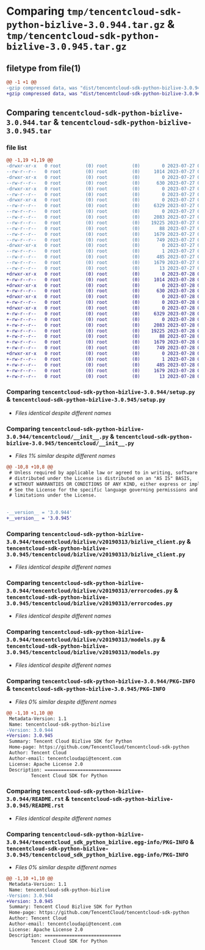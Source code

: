 # Comparing `tmp/tencentcloud-sdk-python-bizlive-3.0.944.tar.gz` & `tmp/tencentcloud-sdk-python-bizlive-3.0.945.tar.gz`

## filetype from file(1)

```diff
@@ -1 +1 @@
-gzip compressed data, was "dist/tencentcloud-sdk-python-bizlive-3.0.944.tar", last modified: Thu Jul 27 02:09:28 2023, max compression
+gzip compressed data, was "dist/tencentcloud-sdk-python-bizlive-3.0.945.tar", last modified: Fri Jul 28 00:21:56 2023, max compression
```

## Comparing `tencentcloud-sdk-python-bizlive-3.0.944.tar` & `tencentcloud-sdk-python-bizlive-3.0.945.tar`

### file list

```diff
@@ -1,19 +1,19 @@
-drwxr-xr-x   0 root         (0) root         (0)        0 2023-07-27 02:09:28.000000 tencentcloud-sdk-python-bizlive-3.0.944/
--rw-r--r--   0 root         (0) root         (0)     1014 2023-07-27 02:09:28.000000 tencentcloud-sdk-python-bizlive-3.0.944/setup.py
-drwxr-xr-x   0 root         (0) root         (0)        0 2023-07-27 02:09:28.000000 tencentcloud-sdk-python-bizlive-3.0.944/tencentcloud/
--rw-r--r--   0 root         (0) root         (0)      630 2023-07-27 02:09:28.000000 tencentcloud-sdk-python-bizlive-3.0.944/tencentcloud/__init__.py
-drwxr-xr-x   0 root         (0) root         (0)        0 2023-07-27 02:09:28.000000 tencentcloud-sdk-python-bizlive-3.0.944/tencentcloud/bizlive/
--rw-r--r--   0 root         (0) root         (0)        0 2023-07-27 02:09:28.000000 tencentcloud-sdk-python-bizlive-3.0.944/tencentcloud/bizlive/__init__.py
-drwxr-xr-x   0 root         (0) root         (0)        0 2023-07-27 02:09:28.000000 tencentcloud-sdk-python-bizlive-3.0.944/tencentcloud/bizlive/v20190313/
--rw-r--r--   0 root         (0) root         (0)     6329 2023-07-27 02:09:28.000000 tencentcloud-sdk-python-bizlive-3.0.944/tencentcloud/bizlive/v20190313/bizlive_client.py
--rw-r--r--   0 root         (0) root         (0)        0 2023-07-27 02:09:28.000000 tencentcloud-sdk-python-bizlive-3.0.944/tencentcloud/bizlive/v20190313/__init__.py
--rw-r--r--   0 root         (0) root         (0)     2083 2023-07-27 02:09:28.000000 tencentcloud-sdk-python-bizlive-3.0.944/tencentcloud/bizlive/v20190313/errorcodes.py
--rw-r--r--   0 root         (0) root         (0)    19225 2023-07-27 02:09:28.000000 tencentcloud-sdk-python-bizlive-3.0.944/tencentcloud/bizlive/v20190313/models.py
--rw-r--r--   0 root         (0) root         (0)       88 2023-07-27 02:09:28.000000 tencentcloud-sdk-python-bizlive-3.0.944/setup.cfg
--rw-r--r--   0 root         (0) root         (0)     1679 2023-07-27 02:09:28.000000 tencentcloud-sdk-python-bizlive-3.0.944/PKG-INFO
--rw-r--r--   0 root         (0) root         (0)      749 2023-07-27 02:09:28.000000 tencentcloud-sdk-python-bizlive-3.0.944/README.rst
-drwxr-xr-x   0 root         (0) root         (0)        0 2023-07-27 02:09:28.000000 tencentcloud-sdk-python-bizlive-3.0.944/tencentcloud_sdk_python_bizlive.egg-info/
--rw-r--r--   0 root         (0) root         (0)        1 2023-07-27 02:09:28.000000 tencentcloud-sdk-python-bizlive-3.0.944/tencentcloud_sdk_python_bizlive.egg-info/dependency_links.txt
--rw-r--r--   0 root         (0) root         (0)      485 2023-07-27 02:09:28.000000 tencentcloud-sdk-python-bizlive-3.0.944/tencentcloud_sdk_python_bizlive.egg-info/SOURCES.txt
--rw-r--r--   0 root         (0) root         (0)     1679 2023-07-27 02:09:28.000000 tencentcloud-sdk-python-bizlive-3.0.944/tencentcloud_sdk_python_bizlive.egg-info/PKG-INFO
--rw-r--r--   0 root         (0) root         (0)       13 2023-07-27 02:09:28.000000 tencentcloud-sdk-python-bizlive-3.0.944/tencentcloud_sdk_python_bizlive.egg-info/top_level.txt
+drwxr-xr-x   0 root         (0) root         (0)        0 2023-07-28 00:21:56.000000 tencentcloud-sdk-python-bizlive-3.0.945/
+-rw-r--r--   0 root         (0) root         (0)     1014 2023-07-28 00:21:56.000000 tencentcloud-sdk-python-bizlive-3.0.945/setup.py
+drwxr-xr-x   0 root         (0) root         (0)        0 2023-07-28 00:21:56.000000 tencentcloud-sdk-python-bizlive-3.0.945/tencentcloud/
+-rw-r--r--   0 root         (0) root         (0)      630 2023-07-28 00:21:56.000000 tencentcloud-sdk-python-bizlive-3.0.945/tencentcloud/__init__.py
+drwxr-xr-x   0 root         (0) root         (0)        0 2023-07-28 00:21:56.000000 tencentcloud-sdk-python-bizlive-3.0.945/tencentcloud/bizlive/
+-rw-r--r--   0 root         (0) root         (0)        0 2023-07-28 00:21:56.000000 tencentcloud-sdk-python-bizlive-3.0.945/tencentcloud/bizlive/__init__.py
+drwxr-xr-x   0 root         (0) root         (0)        0 2023-07-28 00:21:56.000000 tencentcloud-sdk-python-bizlive-3.0.945/tencentcloud/bizlive/v20190313/
+-rw-r--r--   0 root         (0) root         (0)     6329 2023-07-28 00:21:56.000000 tencentcloud-sdk-python-bizlive-3.0.945/tencentcloud/bizlive/v20190313/bizlive_client.py
+-rw-r--r--   0 root         (0) root         (0)        0 2023-07-28 00:21:56.000000 tencentcloud-sdk-python-bizlive-3.0.945/tencentcloud/bizlive/v20190313/__init__.py
+-rw-r--r--   0 root         (0) root         (0)     2083 2023-07-28 00:21:56.000000 tencentcloud-sdk-python-bizlive-3.0.945/tencentcloud/bizlive/v20190313/errorcodes.py
+-rw-r--r--   0 root         (0) root         (0)    19225 2023-07-28 00:21:56.000000 tencentcloud-sdk-python-bizlive-3.0.945/tencentcloud/bizlive/v20190313/models.py
+-rw-r--r--   0 root         (0) root         (0)       88 2023-07-28 00:21:56.000000 tencentcloud-sdk-python-bizlive-3.0.945/setup.cfg
+-rw-r--r--   0 root         (0) root         (0)     1679 2023-07-28 00:21:56.000000 tencentcloud-sdk-python-bizlive-3.0.945/PKG-INFO
+-rw-r--r--   0 root         (0) root         (0)      749 2023-07-28 00:21:56.000000 tencentcloud-sdk-python-bizlive-3.0.945/README.rst
+drwxr-xr-x   0 root         (0) root         (0)        0 2023-07-28 00:21:56.000000 tencentcloud-sdk-python-bizlive-3.0.945/tencentcloud_sdk_python_bizlive.egg-info/
+-rw-r--r--   0 root         (0) root         (0)        1 2023-07-28 00:21:56.000000 tencentcloud-sdk-python-bizlive-3.0.945/tencentcloud_sdk_python_bizlive.egg-info/dependency_links.txt
+-rw-r--r--   0 root         (0) root         (0)      485 2023-07-28 00:21:56.000000 tencentcloud-sdk-python-bizlive-3.0.945/tencentcloud_sdk_python_bizlive.egg-info/SOURCES.txt
+-rw-r--r--   0 root         (0) root         (0)     1679 2023-07-28 00:21:56.000000 tencentcloud-sdk-python-bizlive-3.0.945/tencentcloud_sdk_python_bizlive.egg-info/PKG-INFO
+-rw-r--r--   0 root         (0) root         (0)       13 2023-07-28 00:21:56.000000 tencentcloud-sdk-python-bizlive-3.0.945/tencentcloud_sdk_python_bizlive.egg-info/top_level.txt
```

### Comparing `tencentcloud-sdk-python-bizlive-3.0.944/setup.py` & `tencentcloud-sdk-python-bizlive-3.0.945/setup.py`

 * *Files identical despite different names*

### Comparing `tencentcloud-sdk-python-bizlive-3.0.944/tencentcloud/__init__.py` & `tencentcloud-sdk-python-bizlive-3.0.945/tencentcloud/__init__.py`

 * *Files 1% similar despite different names*

```diff
@@ -10,8 +10,8 @@
 # Unless required by applicable law or agreed to in writing, software
 # distributed under the License is distributed on an "AS IS" BASIS,
 # WITHOUT WARRANTIES OR CONDITIONS OF ANY KIND, either express or implied.
 # See the License for the specific language governing permissions and
 # limitations under the License.
 
 
-__version__ = '3.0.944'
+__version__ = '3.0.945'
```

### Comparing `tencentcloud-sdk-python-bizlive-3.0.944/tencentcloud/bizlive/v20190313/bizlive_client.py` & `tencentcloud-sdk-python-bizlive-3.0.945/tencentcloud/bizlive/v20190313/bizlive_client.py`

 * *Files identical despite different names*

### Comparing `tencentcloud-sdk-python-bizlive-3.0.944/tencentcloud/bizlive/v20190313/errorcodes.py` & `tencentcloud-sdk-python-bizlive-3.0.945/tencentcloud/bizlive/v20190313/errorcodes.py`

 * *Files identical despite different names*

### Comparing `tencentcloud-sdk-python-bizlive-3.0.944/tencentcloud/bizlive/v20190313/models.py` & `tencentcloud-sdk-python-bizlive-3.0.945/tencentcloud/bizlive/v20190313/models.py`

 * *Files identical despite different names*

### Comparing `tencentcloud-sdk-python-bizlive-3.0.944/PKG-INFO` & `tencentcloud-sdk-python-bizlive-3.0.945/PKG-INFO`

 * *Files 0% similar despite different names*

```diff
@@ -1,10 +1,10 @@
 Metadata-Version: 1.1
 Name: tencentcloud-sdk-python-bizlive
-Version: 3.0.944
+Version: 3.0.945
 Summary: Tencent Cloud Bizlive SDK for Python
 Home-page: https://github.com/TencentCloud/tencentcloud-sdk-python
 Author: Tencent Cloud
 Author-email: tencentcloudapi@tencent.com
 License: Apache License 2.0
 Description: ============================
         Tencent Cloud SDK for Python
```

### Comparing `tencentcloud-sdk-python-bizlive-3.0.944/README.rst` & `tencentcloud-sdk-python-bizlive-3.0.945/README.rst`

 * *Files identical despite different names*

### Comparing `tencentcloud-sdk-python-bizlive-3.0.944/tencentcloud_sdk_python_bizlive.egg-info/PKG-INFO` & `tencentcloud-sdk-python-bizlive-3.0.945/tencentcloud_sdk_python_bizlive.egg-info/PKG-INFO`

 * *Files 0% similar despite different names*

```diff
@@ -1,10 +1,10 @@
 Metadata-Version: 1.1
 Name: tencentcloud-sdk-python-bizlive
-Version: 3.0.944
+Version: 3.0.945
 Summary: Tencent Cloud Bizlive SDK for Python
 Home-page: https://github.com/TencentCloud/tencentcloud-sdk-python
 Author: Tencent Cloud
 Author-email: tencentcloudapi@tencent.com
 License: Apache License 2.0
 Description: ============================
         Tencent Cloud SDK for Python
```

